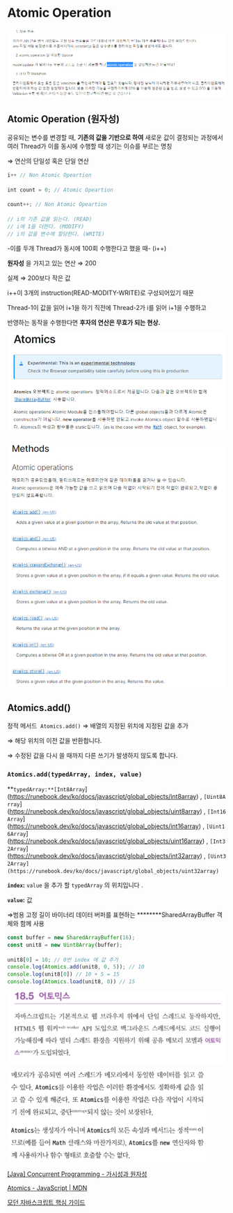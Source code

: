 # Atomic Operation

![スクリーンショット 2022-05-16 151421.png](Atomic%20Operation/%E3%82%B9%E3%82%AF%E3%83%AA%E3%83%BC%E3%83%B3%E3%82%B7%E3%83%A7%E3%83%83%E3%83%88_2022-05-16_151421.png)

## Atomic Operation (원자성)

공유되는 변수를 변경할 때, **기존의 값을 기반으로 하여**
새로운 값이 결정되는 과정에서 여러 Thread가 이를 동시에 수행할 때 생기는 이슈를 부르는 명칭

⇒ 연산의 단일성 혹은 단일 연산

```jsx
i++ // Non Atomic Opeartion

int count = 0; // Atomic Opeartion

count++; // Non Atomic Opeartion

// i의 기존 값을 읽는다. (READ)
// i에 1을 더한다. (MODIFY)
// i의 값을 변수에 할당한다. (WRITE)
```

-이를 두개 Thread가 동시에 100회 수행한다고 했을 때- (i++)

**원자성** 을 가지고 있는 연산 ⇒ 200

실제 ⇒ 200보다 작은 값

i++이 3개의 instruction(READ-MODITY-WRITE)로 구성되어있기 때문

Thread-1이 값을 읽어 i+1을 하기 직전에 Thread-2가 i를 읽어 i+1을 수행하고 

반영하는 동작을 수행한다면 **후자의 연산은 무효가 되는 현상.**

![スクリーンショット 2022-05-16 154718.png](Atomic%20Operation/%E3%82%B9%E3%82%AF%E3%83%AA%E3%83%BC%E3%83%B3%E3%82%B7%E3%83%A7%E3%83%83%E3%83%88_2022-05-16_154718.png)

![スクリーンショット 2022-05-16 154822.png](Atomic%20Operation/%E3%82%B9%E3%82%AF%E3%83%AA%E3%83%BC%E3%83%B3%E3%82%B7%E3%83%A7%E3%83%83%E3%83%88_2022-05-16_154822.png)

## ****Atomics.add()****

정적 메서드  `Atomics.add()`
⇒ 배열의 지정된 위치에 지정된 값을 추가

⇒ 해당 위치의 이전 값을 반환합니다. 

⇒ 수정된 값을 다시 쓸 때까지 다른 쓰기가 발생하지 않도록 합니다.

### `Atomics.add(typedArray, index, value)`

**`typedArray:**[Int8Array`](https://runebook.dev/ko/docs/javascript/global_objects/int8array) , `[Uint8Array`](https://runebook.dev/ko/docs/javascript/global_objects/uint8array) , `[Int16Array`](https://runebook.dev/ko/docs/javascript/global_objects/int16array) , `[Uint16Array`](https://runebook.dev/ko/docs/javascript/global_objects/uint16array) , `[Int32Array`](https://runebook.dev/ko/docs/javascript/global_objects/int32array) , `[Uint32Array](https://runebook.dev/ko/docs/javascript/global_objects/uint32array)`

**`index`:** `value` 을 추가 할 `typedArray` 의 위치입니다 .

**`value`:** 값

⇒범용 고정 길이 바이너리 데이터  버퍼를 표현하는 ********SharedArrayBuffer 객체와 함께 사용

```jsx
const buffer = new SharedArrayBuffer(16);
const unit8 = new Uint8Array(buffer);

unit8[0] = 10; // 0번 index 에 값 추가
console.log(Atomics.add(unit8, 0, 5)); // 10
console.log(unit8[0]) // 10 + 5 = 15
console.log(Atomics.load(unit8, 0)) // 15
```

![スクリーンショット 2022-05-16 155908.png](Atomic%20Operation/%E3%82%B9%E3%82%AF%E3%83%AA%E3%83%BC%E3%83%B3%E3%82%B7%E3%83%A7%E3%83%83%E3%83%88_2022-05-16_155908.png)

![スクリーンショット 2022-05-16 155946.png](Atomic%20Operation/%E3%82%B9%E3%82%AF%E3%83%AA%E3%83%BC%E3%83%B3%E3%82%B7%E3%83%A7%E3%83%83%E3%83%88_2022-05-16_155946.png)

[[Java] Concurrent Programming - 가시성과 원자성](https://velog.io/@syleemk/Java-Concurrent-Programming-%EA%B0%80%EC%8B%9C%EC%84%B1%EA%B3%BC-%EC%9B%90%EC%9E%90%EC%84%B1)

[Atomics - JavaScript | MDN](https://developer.mozilla.org/ko/docs/Web/JavaScript/Reference/Global_Objects/Atomics)

[모던 자바스크립트 핵심 가이드](https://books.google.co.kr/books?id=jl4wEAAAQBAJ&pg=PA191&dq=Atomics.add()+%EC%9E%90%EB%B0%94%EC%8A%A4%ED%81%AC%EB%A6%BD%ED%8A%B8&hl=ko&sa=X&ved=2ahUKEwiywJSgueP3AhUBGqYKHd8_CfAQ6AF6BAgIEAI#v=onepage&q=Atomics.add()%20%EC%9E%90%EB%B0%94%EC%8A%A4%ED%81%AC%EB%A6%BD%ED%8A%B8&f=false)
